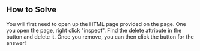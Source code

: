 ## How to Solve

You will first need to open up the HTML page provided on the page. One you open the page, right click "inspect". 
Find the delete attribute in the button and delete it. Once you remove, you can then click the button for the answer!
